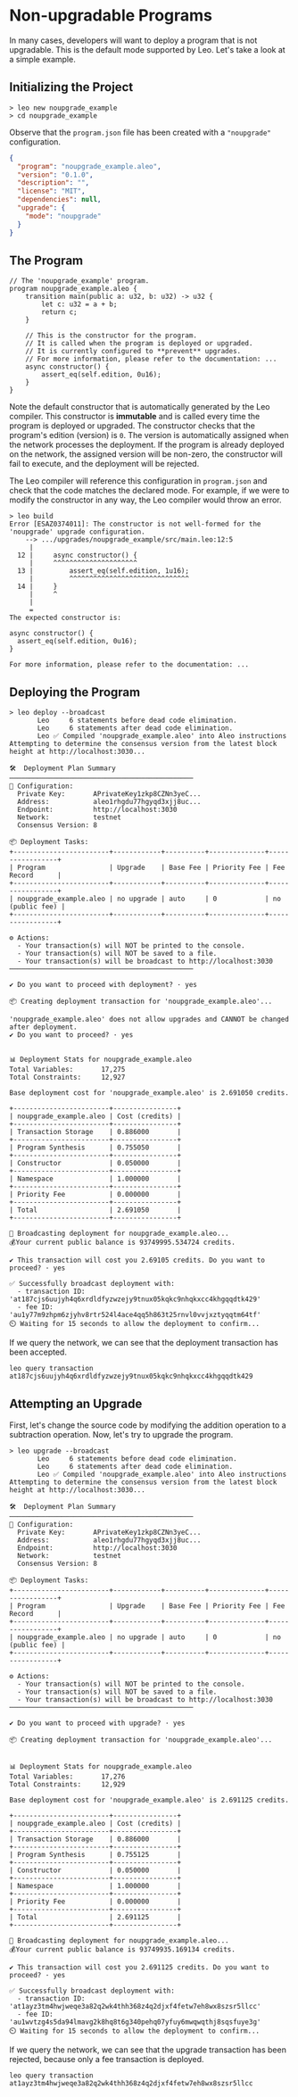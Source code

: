 # Non-upgradable Programs
In many cases, developers will want to deploy a program that is not upgradable.
This is the default mode supported by Leo.
Let's take a look at a simple example.

## Initializing the Project
```
> leo new noupgrade_example
> cd noupgrade_example
```

Observe that the `program.json` file has been created with a `"noupgrade"` configuration.
```json
{
  "program": "noupgrade_example.aleo",
  "version": "0.1.0",
  "description": "",
  "license": "MIT",
  "dependencies": null,
  "upgrade": {
    "mode": "noupgrade"
  }
}
```

## The Program
```leo
// The 'noupgrade_example' program.
program noupgrade_example.aleo {
    transition main(public a: u32, b: u32) -> u32 {
        let c: u32 = a + b;
        return c;
    }
    
    // This is the constructor for the program.
    // It is called when the program is deployed or upgraded.
    // It is currently configured to **prevent** upgrades.
    // For more information, please refer to the documentation: ...
    async constructor() {
        assert_eq(self.edition, 0u16);
    }
}
```

Note the default constructor that is automatically generated by the Leo compiler.
This constructor is **immutable** and is called every time the program is deployed or upgraded.
The constructor checks that the program's edition (version) is `0`.
The version is automatically assigned when the network processes the deployment. 
If the program is already deployed on the network, the assigned version will be non-zero, the constructor will fail to execute, and the deployment will be rejected.

The Leo compiler will reference this configuration in `program.json` and check that the code matches the declared mode. 
For example, if we were to modify the constructor in any way, the Leo compiler would throw an error.

```
> leo build
Error [ESAZ0374011]: The constructor is not well-formed for the 'noupgrade' upgrade configuration.
    --> .../upgrades/noupgrade_example/src/main.leo:12:5
     |
  12 |     async constructor() {
     |     ^^^^^^^^^^^^^^^^^^^^^
  13 |         assert_eq(self.edition, 1u16);
     |         ^^^^^^^^^^^^^^^^^^^^^^^^^^^^^^
  14 |     }
     |     ^
     |
     = 
The expected constructor is:

async constructor() {
  assert_eq(self.edition, 0u16);
}

For more information, please refer to the documentation: ...
```

## Deploying the Program
```
> leo deploy --broadcast
       Leo     6 statements before dead code elimination.
       Leo     6 statements after dead code elimination.
       Leo ✅ Compiled 'noupgrade_example.aleo' into Aleo instructions
Attempting to determine the consensus version from the latest block height at http://localhost:3030...

🛠️  Deployment Plan Summary
──────────────────────────────────────────────
🔧 Configuration:
  Private Key:       APrivateKey1zkp8CZNn3yeC...
  Address:           aleo1rhgdu77hgyqd3xjj8uc...
  Endpoint:          http://localhost:3030
  Network:           testnet
  Consensus Version: 8

📦 Deployment Tasks:
+------------------------+------------+----------+--------------+-----------------+
| Program                | Upgrade    | Base Fee | Priority Fee | Fee Record      |
+------------------------+------------+----------+--------------+-----------------+
| noupgrade_example.aleo | no upgrade | auto     | 0            | no (public fee) |
+------------------------+------------+----------+--------------+-----------------+

⚙️ Actions:
  - Your transaction(s) will NOT be printed to the console.
  - Your transaction(s) will NOT be saved to a file.
  - Your transaction(s) will be broadcast to http://localhost:3030
──────────────────────────────────────────────

✔ Do you want to proceed with deployment? · yes

📦 Creating deployment transaction for 'noupgrade_example.aleo'...

'noupgrade_example.aleo' does not allow upgrades and CANNOT be changed after deployment.
✔ Do you want to proceed? · yes


📊 Deployment Stats for noupgrade_example.aleo
Total Variables:       17,275
Total Constraints:     12,927

Base deployment cost for 'noupgrade_example.aleo' is 2.691050 credits.

+------------------------+----------------+
| noupgrade_example.aleo | Cost (credits) |
+------------------------+----------------+
| Transaction Storage    | 0.886000       |
+------------------------+----------------+
| Program Synthesis      | 0.755050       |
+------------------------+----------------+
| Constructor            | 0.050000       |
+------------------------+----------------+
| Namespace              | 1.000000       |
+------------------------+----------------+
| Priority Fee           | 0.000000       |
+------------------------+----------------+
| Total                  | 2.691050       |
+------------------------+----------------+

📡 Broadcasting deployment for noupgrade_example.aleo...
💰Your current public balance is 93749995.534724 credits.

✔ This transaction will cost you 2.69105 credits. Do you want to proceed? · yes

✅ Successfully broadcast deployment with:
  - transaction ID: 'at187cjs6uujyh4q6xrdldfyzwzejy9tnux05kqkc9nhqkxcc4khgqqdtk429'
  - fee ID: 'au1y77m9zhpm6zjyhv8rtr524l4ace4qq5h863t25rnvl0vvjxztyqqtm64tf'
⏲️ Waiting for 15 seconds to allow the deployment to confirm...
```

If we query the network, we can see that the deployment transaction has been accepted.
```
leo query transaction at187cjs6uujyh4q6xrdldfyzwzejy9tnux05kqkc9nhqkxcc4khgqqdtk429
```

## Attempting an Upgrade
First, let's change the source code by modifying the addition operation to a subtraction operation.
Now, let's try to upgrade the program.

```
> leo upgrade --broadcast
       Leo     6 statements before dead code elimination.
       Leo     6 statements after dead code elimination.
       Leo ✅ Compiled 'noupgrade_example.aleo' into Aleo instructions
Attempting to determine the consensus version from the latest block height at http://localhost:3030...

🛠️  Deployment Plan Summary
──────────────────────────────────────────────
🔧 Configuration:
  Private Key:       APrivateKey1zkp8CZNn3yeC...
  Address:           aleo1rhgdu77hgyqd3xjj8uc...
  Endpoint:          http://localhost:3030
  Network:           testnet
  Consensus Version: 8

📦 Deployment Tasks:
+------------------------+------------+----------+--------------+-----------------+
| Program                | Upgrade    | Base Fee | Priority Fee | Fee Record      |
+------------------------+------------+----------+--------------+-----------------+
| noupgrade_example.aleo | no upgrade | auto     | 0            | no (public fee) |
+------------------------+------------+----------+--------------+-----------------+

⚙️ Actions:
  - Your transaction(s) will NOT be printed to the console.
  - Your transaction(s) will NOT be saved to a file.
  - Your transaction(s) will be broadcast to http://localhost:3030
──────────────────────────────────────────────

✔ Do you want to proceed with upgrade? · yes

📦 Creating deployment transaction for 'noupgrade_example.aleo'...


📊 Deployment Stats for noupgrade_example.aleo
Total Variables:       17,276
Total Constraints:     12,929

Base deployment cost for 'noupgrade_example.aleo' is 2.691125 credits.

+------------------------+----------------+
| noupgrade_example.aleo | Cost (credits) |
+------------------------+----------------+
| Transaction Storage    | 0.886000       |
+------------------------+----------------+
| Program Synthesis      | 0.755125       |
+------------------------+----------------+
| Constructor            | 0.050000       |
+------------------------+----------------+
| Namespace              | 1.000000       |
+------------------------+----------------+
| Priority Fee           | 0.000000       |
+------------------------+----------------+
| Total                  | 2.691125       |
+------------------------+----------------+

📡 Broadcasting deployment for noupgrade_example.aleo...
💰Your current public balance is 93749935.169134 credits.

✔ This transaction will cost you 2.691125 credits. Do you want to proceed? · yes

✅ Successfully broadcast deployment with:
  - transaction ID: 'at1ayz3tm4hwjweqe3a82q2wk4thh368z4q2djxf4fetw7eh8wx8szsr5llcc'
  - fee ID: 'au1wvtzg4s5da94lmavg2k8hq8t6g340pehq07yfuy6mwqwqthj8sqsfuye3g'
⏲️ Waiting for 15 seconds to allow the deployment to confirm...
```

If we query the network, we can see that the upgrade transaction has been rejected, because only a fee transaction is deployed.
```
leo query transaction at1ayz3tm4hwjweqe3a82q2wk4thh368z4q2djxf4fetw7eh8wx8szsr5llcc
```





